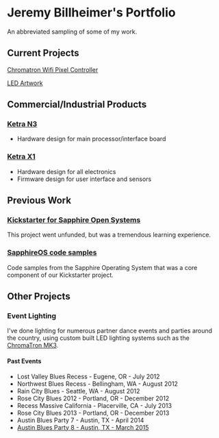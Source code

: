 # Jeremy Billheimer's Portfolio

An abbreviated sampling of some of my work.


## Current Projects

[Chromatron Wifi Pixel Controller](http://chromatron.io)

[LED Artwork](https://hackaday.io/projects/hacker/224284)


## Commercial/Industrial Products

### [Ketra N3](http://goketra.com/ketraproducts/n3/)
* Hardware design for main processor/interface board

### [Ketra X1](http://goketra.com/ketraproducts/x1/)
* Hardware design for all electronics
* Firmware design for user interface and sensors

## Previous Work

### [Kickstarter for Sapphire Open Systems](https://www.kickstarter.com/projects/1286098094/wirelessly-connect-all-the-things-with-sapphire)

This project went unfunded, but was a tremendous learning experience.

### [SapphireOS code samples](https://github.com/jbillhei/portfolio/tree/master/code_samples)

Code samples from the Sapphire Operating System that was a core component of our Kickstarter project.


## Other Projects

### Event Lighting

I've done lighting for numerous partner dance events and parties around the country, using custom built LED lighting systems such as the [ChromaTron MK3](https://github.com/jbillhei/portfolio/tree/master/chromatron_mk3).

#### Past Events

* Lost Valley Blues Recess - Eugene, OR - July 2012
* Northwest Blues Recess - Bellingham, WA - August 2012
* Rain City Blues - Seattle, WA - August 2012
* Rose City Blues 2012 - Portland, OR - December 2012
* Recess Massive California - Placerville, CA - July 2013
* Rose City Blues 2013 - Portland, OR - December 2013
* Austin Blues Party 7 - Austin, TX - April 2014
* [Austin Blues Party 8 - Austin, TX - March 2015](http://www.austinbluesparty.com/)




